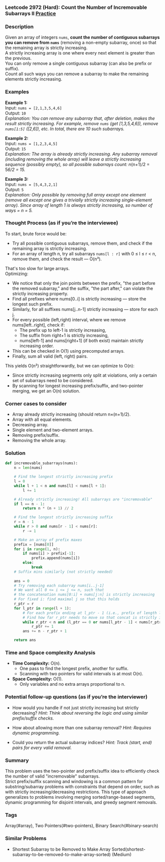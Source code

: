 ### Leetcode 2972 (Hard): Count the Number of Incremovable Subarrays II [Practice](https://leetcode.com/problems/count-the-number-of-incremovable-subarrays-ii)

### Description  
Given an array of integers `nums`, **count the number of contiguous subarrays you can remove from `nums`** (removing a non-empty subarray, once) so that the remaining array is strictly increasing.  
A strictly increasing array is one where every next element is greater than the previous.  
You can only remove a single contiguous subarray (can also be prefix or suffix).  
Count all such ways you can remove a subarray to make the remaining elements strictly increasing.

### Examples  

**Example 1:**  
Input: `nums = [2,1,3,5,4,6]`  
Output: `10`  
*Explanation: You can remove any subarray that, after deletion, makes the result strictly increasing. For example, remove `nums` (get [1,3,5,4,6]), remove `nums[1:5]` ([2,6]), etc. In total, there are 10 such subarrays.*

**Example 2:**  
Input: `nums = [1,2,3,4,5]`  
Output: `15`  
*Explanation: The array is already strictly increasing. Any subarray removal (including removing the whole array) will leave a strictly increasing sequence (possibly empty), so all possible subarrays count: n*(n+1)/2 = 5*6/2 = 15.*

**Example 3:**  
Input: `nums = [5,4,3,2,1]`  
Output: `5`  
*Explanation: Only possible by removing full array except one element (remove all except one gives a trivially strictly increasing single-element array). Since array of length 1 is always strictly increasing, so number of ways = n = 5.*

### Thought Process (as if you’re the interviewee)  
To start, brute force would be:  
- Try all possible contiguous subarrays, remove them, and check if the remaining array is strictly increasing.  
- For an array of length n, try all subarrays `nums[l : r]` with 0 ≤ l ≤ r < n, remove them, and check the result — O(n³).

That's too slow for large arrays.  
Optimizing:
- We notice that only the join points between the prefix, "the part before the removed subarray," and the suffix, "the part after," can violate the strictly increasing property.
- Find all prefixes where nums[0..i] is strictly increasing — store the longest such prefix.
- Similarly, for all suffixes nums[j..n-1] strictly increasing — store for each j.
- For every possible (left,right) interval, where we remove nums[left..right], check if:  
    - The prefix up to left-1 is strictly increasing,
    - The suffix from right+1 is strictly increasing,
    - nums[left-1] and nums[right+1] (if both exist) maintain strictly increasing order.
- This can be checked in O(1) using precomputed arrays.
- Finally, sum all valid (left, right) pairs.

This yields O(n²) straightforwardly, but we can optimize to O(n):
- Since strictly increasing segments only split at violations, only a certain set of subarrays need to be considered.
- By scanning for longest increasing prefix/suffix, and two-pointer merging, we get an O(n) solution.

### Corner cases to consider  
- Array already strictly increasing (should return n×(n+1)/2).
- Array with all equal elements.
- Decreasing array.
- Single element and two-element arrays.
- Removing prefix/suffix.
- Removing the whole array.

### Solution

```python
def incremovable_subarrays(nums):
    n = len(nums)

    # Find the longest strictly increasing prefix
    l = 0
    while l + 1 < n and nums[l] < nums[l + 1]:
        l += 1

    # Already strictly increasing! All subarrays are "incremovable"
    if l == n - 1:
        return n * (n + 1) // 2

    # Find the longest strictly increasing suffix
    r = n - 1
    while r > 0 and nums[r - 1] < nums[r]:
        r -= 1

    # Make an array of prefix maxes
    prefix = [nums[0]]
    for i in range(1, n):
        if nums[i] > prefix[-1]:
            prefix.append(nums[i])
        else:
            break
    # Suffix mins similarly (not strictly needed)
    
    ans = 0
    # Try removing each subarray nums[i..j-1]
    # We want all 0 <= i <= j <= n, such that
    # the concatenation nums[0:i] + nums[j:n] is strictly increasing
    # For fixed i: find maximal j so that this holds
    r_ptr = r
    for l_ptr in range(l + 1):
        # For each prefix ending at l_ptr - 1 (i.e., prefix of length l_ptr)
        # Find how far r_ptr needs to move so that concat is strictly increasing
        while r_ptr < n and (l_ptr == 0 or nums[l_ptr - 1] < nums[r_ptr]):
            r_ptr += 1
        ans += n - r_ptr + 1

    return ans

```

### Time and Space complexity Analysis  

- **Time Complexity:** O(n).  
    - One pass to find the longest prefix, another for suffix.
    - Scanning with two pointers for valid intervals is at most O(n).
- **Space Complexity:** O(1).  
    - Only variables and no extra arrays proportional to n.

### Potential follow-up questions (as if you’re the interviewer)  

- How would you handle if not just strictly increasing but strictly decreasing?
  *Hint: Think about reversing the logic and using similar prefix/suffix checks.*

- How about allowing more than one subarray removal?
  *Hint: Requires dynamic programming.*

- Could you return the actual subarray indices?
  *Hint: Track (start, end) pairs for every valid removal.*

### Summary
This problem uses the two-pointer and prefix/suffix idea to efficiently check the number of valid "incremovable" subarrays.  
Strict prefix/suffix scanning and windowing is a common pattern for substring/subarray problems with constraints that depend on order, such as with strictly increasing/decreasing restrictions. This type of approach generalizes to problems involving merging sorted/range-based segments, dynamic programming for disjoint intervals, and greedy segment removals.

### Tags
Array(#array), Two Pointers(#two-pointers), Binary Search(#binary-search)

### Similar Problems
- Shortest Subarray to be Removed to Make Array Sorted(shortest-subarray-to-be-removed-to-make-array-sorted) (Medium)